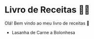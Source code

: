 # Livro de Receitas :man_cook:

Olá! Bem vindo ao meu livro de receitas :wave:

- Lasanha de Carne a Bolonhesa

  
